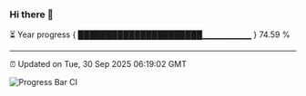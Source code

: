 ### Hi there 👋

⏳ Year progress { ██████████████████████▁▁▁▁▁▁▁▁ } 74.59 %

---

⏰ Updated on Tue, 30 Sep 2025 06:19:02 GMT

![Progress Bar CI](https://github.com/code-lakshay/GitHub-Actions-Demo/workflows/Progress%20Bar%20CI/badge.svg)
